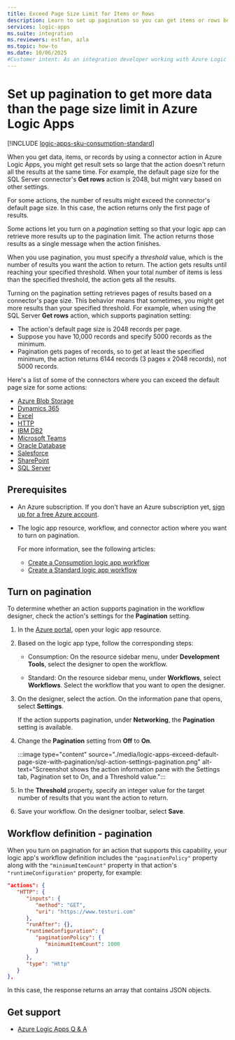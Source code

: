 ```yaml
---
title: Exceed Page Size Limit for Items or Rows
description: Learn to set up pagination so you can get items or rows beyond the default page size limit for connector actions in workflows for Azure Logic Apps.
services: logic-apps
ms.suite: integration
ms.reviewers: estfan, azla
ms.topic: how-to
ms.date: 10/06/2025
#Customer intent: As an integration developer working with Azure Logic Apps workflows, I need to know how to set up pagination to get and manage large data results.
---
```


# Set up pagination to get more data than the page size limit in Azure Logic Apps

[!INCLUDE [logic-apps-sku-consumption-standard](../../includes/logic-apps-sku-consumption-standard.md)]

When you get data, items, or records by using a connector action in Azure Logic Apps, you might get result sets so large that the action doesn't return all the results at the same time. For example, the default page size for the SQL Server connector's **Get rows** action is 2048, but might vary based on other settings.

For some actions, the number of results might exceed the connector's default page size. In this case, the action returns only the first page of results. 

Some actions let you turn on a *pagination* setting so that your logic app can retrieve more results up to the pagination limit. The action returns those results as a single message when the action finishes.

When you use pagination, you must specify a *threshold* value, which is the number of results you want the action to return. The action gets results until reaching your specified threshold. When your total number of items is less than the specified threshold, the action gets all the results.

Turning on the pagination setting retrieves pages of results based on a connector's page size. This behavior means that sometimes, you might get more results than your specified threshold. For example, when using the SQL Server **Get rows** action, which supports pagination setting:

- The action's default page size is 2048 records per page.
- Suppose you have 10,000 records and specify 5000 records as the minimum.
- Pagination gets pages of records, so to get at least the specified minimum, the action returns 6144 records (3 pages x 2048 records), not 5000 records.

Here's a list of some of the connectors where you can exceed the default page size for some actions:

- [Azure Blob Storage](/connectors/azureblob/)
- [Dynamics 365](/connectors/dynamicscrmonline/)
- [Excel](/connectors/excel/)
- [HTTP](../connectors/connectors-native-http.md)
- [IBM DB2](/connectors/db2/)
- [Microsoft Teams](/connectors/teams/)
- [Oracle Database](/connectors/oracle/)
- [Salesforce](/connectors/salesforce/)
- [SharePoint](/connectors/sharepointonline/)
- [SQL Server](/connectors/sql/)

## Prerequisites

- An Azure subscription. If you don't have an Azure subscription yet, [sign up for a free Azure account](https://azure.microsoft.com/free/).

- The logic app resource, workflow, and connector action where you want to turn on pagination.

  For more information, see the following articles:
  
  - [Create a Consumption logic app workflow](quickstart-create-example-consumption-workflow.md)
  - [Create a Standard logic app workflow](create-single-tenant-workflows-azure-portal.md)

## Turn on pagination

To determine whether an action supports pagination in the workflow designer, check the action's settings for the **Pagination** setting.

1. In the [Azure portal](https://portal.azure.com), open your logic app resource.

1. Based on the logic app type, follow the corresponding steps:

    - Consumption: On the resource sidebar menu, under **Development Tools**, select the designer to open the workflow.
    
    - Standard: On the resource sidebar menu, under **Workflows**, select **Workflows**. Select the workflow that you want to open the designer.

1. On the designer, select the action. On the information pane that opens, select **Settings**.

   If the action supports pagination, under **Networking**, the **Pagination** setting is available.

1. Change the **Pagination** setting from **Off** to **On**.

   :::image type="content" source="./media/logic-apps-exceed-default-page-size-with-pagination/sql-action-settings-pagination.png" alt-text="Screenshot shows the action information pane with the Settings tab, Pagination set to On, and a Threshold value.":::

1. In the **Threshold** property, specify an integer value for the target number of results that you want the action to return.

1. Save your workflow. On the designer toolbar, select **Save**.

## Workflow definition - pagination

When you turn on pagination for an action that supports this capability, your logic app's workflow definition includes the `"paginationPolicy"` property along with the `"minimumItemCount"` property in that action's `"runtimeConfiguration"` property, for example:

```json
"actions": {
   "HTTP": {
      "inputs": {
         "method": "GET",
         "uri": "https://www.testuri.com"
      },
      "runAfter": {},
      "runtimeConfiguration": {
         "paginationPolicy": {
            "minimumItemCount": 1000
         }
      },
      "type": "Http"
   }
},
```

In this case, the response returns an array that contains JSON objects.

## Get support

- [Azure Logic Apps Q & A](/answers/topics/azure-logic-apps.html)
